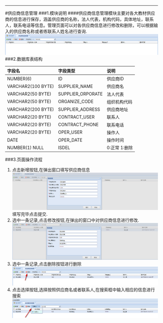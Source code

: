 ****
#供应商信息管理
###1.模块说明
####供应商信息管理模块主要对各大教材供应商的信息进行保存，涵盖供应商的名称，法人代表，机构代码，具体地址，联系人，联系电话等信息。管理页面可以对各供应商信息进行修改和删除，可以根据输入的供应商名称或者练联系人姓名进行查询.![](/assets/2017-06-16_131538.png)
###2.数据库表结构

|  字段名|字段类型|说明|
| :---|:---|:---|
| NUMBER(6) | ID | 供应商ID|
| VARCHAR2(100 BYTE) | SUPPLIER_NAME | 供应商名|
| VARCHAR2(50 BYTE) | SUPPLIER_ORPORATE | 法人代表|
| VARCHAR2(50 BYTE) | ORGANIZE_CODE | 组织机构代码|
| VARCHAR2(200 BYTE) | SUPPLIER_ADDRESS | 供应商地址|
| VARCHAR2(20 BYTE) | CONTRACT_USER | 联系人|
| VARCHAR2(20 BYTE) | CONTRACT_PHONE | 联系电话|
| VARCHAR2(20 BYTE) | OPER_USER | 操作人|
| DATE | OPER_DATE | 操作时间|
| NUMBER(1) NULL | ISDEL | 0:正常 1:删除|
###3.页面操作流程
1. 点击新增按钮,在弹出窗口填写供应商信息![](/assets/2017-06-16_131949.png)填写完毕点击提交.
2. 选中一条记录,点击修改按钮,在弹出的窗口中对供应商信息进行修改.![](/assets/2017-06-16_132331.png)
3. 选中一条记录,点击删除按钮进行删除 ![](/assets/2017-06-16_133250.png)
4. 点击选择按钮,选择按照供应商名或者联系人,在搜索框中输入相应的信息进行搜索![](/assets/2017-06-16_133500.png)









